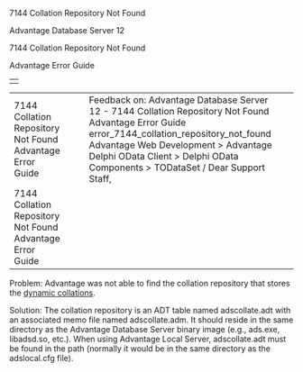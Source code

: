 7144 Collation Repository Not Found




Advantage Database Server 12  

7144 Collation Repository Not Found

Advantage Error Guide

|  |
| --- |
|  |

|  |  |  |  |  |
| --- | --- | --- | --- | --- |
| 7144 Collation Repository Not Found  Advantage Error Guide |  |  | Feedback on: Advantage Database Server 12 - 7144 Collation Repository Not Found Advantage Error Guide error\_7144\_collation\_repository\_not\_found Advantage Web Development > Advantage Delphi OData Client > Delphi OData Components > TODataSet / Dear Support Staff, |  |
| 7144 Collation Repository Not Found  Advantage Error Guide |  |  |  |  |

Problem: Advantage was not able to find the collation repository that stores the [dynamic collations](master_collation_support.htm).

Solution: The collation repository is an ADT table named adscollate.adt with an associated memo file named adscollate.adm. It should reside in the same directory as the Advantage Database Server binary image (e.g., ads.exe, libadsd.so, etc.). When using Advantage Local Server, adscollate.adt must be found in the path (normally it would be in the same directory as the adslocal.cfg file).